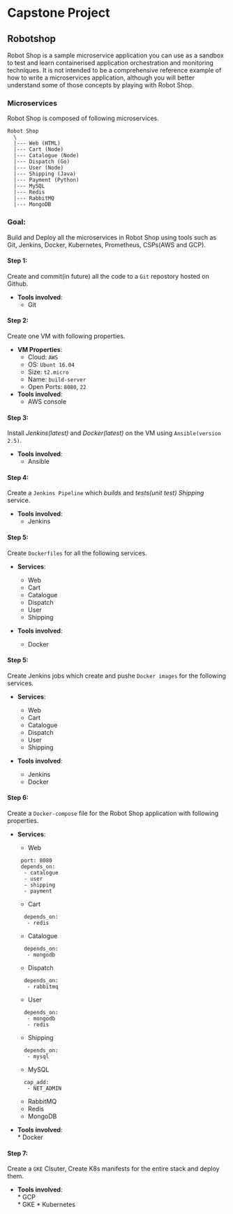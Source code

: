 # Capstone Project
## Robotshop
Robot Shop is a sample microservice application you can use as a sandbox to test and learn containerised application orchestration and monitoring techniques. It is not intended to be a comprehensive reference example of how to write a microservices application, although you will better understand some of those concepts by playing with Robot Shop. 
### Microservices
Robot Shop is composed of following microservices.
```
Robot Shop
  \
  |--- Web (HTML)
  |--- Cart (Node)
  |--- Catalogue (Node)
  |--- Dispatch (Go)
  |--- User (Node)
  |--- Shipping (Java)
  |--- Payment (Python)
  |--- MySQL
  |--- Redis
  |--- RabbitMQ
  |--- MongoDB
```

### Goal:  
  Build and Deploy all the microservices in Robot Shop using tools such as Git, Jenkins, Docker, Kubernetes, Prometheus, CSPs(AWS and GCP).

#### Step 1:  
 Create and commit(in future) all the code to a `Git` repostory hosted on Github.  
   * **Tools involved**:  
      * Git  
      
#### Step 2:  
 Create one VM with following properties.  
  * **VM Properties**:  
       * Cloud: `AWS`  
       * OS: `Ubunt 16.04`  
       * Size: `t2.micro`  
       * Name: `build-server`  
       * Open Ports: `8080`, `22`  
  * **Tools involved**:  
       * AWS console  
       
#### Step 3:  
  Install *Jenkins(latest)* and *Docker(latest)* on the VM using `Ansible(version 2.5)`.  
  *  **Tools involved**:  
        * Ansible  
        
#### Step 4:  
  Create a `Jenkins Pipeline` which *builds* and *tests(unit test)* *Shipping* service.  
  *  **Tools involved**:  
        * Jenkins  
        
#### Step 5:  
  Create `Dockerfiles` for all the following services.  
  * **Services**:
    * Web  
    * Cart  
    * Catalogue  
    * Dispatch  
    * User  
    * Shipping  

    
  *  **Tools involved**:  
        * Docker  
        
#### Step 5:  
  Create Jenkins jobs which create and pushe `Docker images` for the following services.  
  * **Services**:
      * Web  
      * Cart  
      * Catalogue  
      * Dispatch  
      * User  
      * Shipping  
      
      
  * **Tools involved**:  
      * Jenkins  
      * Docker  
      
#### Step 6:  
  Create a `Docker-compose` file for the Robot Shop application with following properties.  
  *  **Services**:
      * Web  
      ```
       port: 8080  
       depends_on:  
        - catalogue  
        - user  
        - shipping  
        - payment 
      ```  
      * Cart  
      ```
        depends_on:  
         - redis 
      ```  
      * Catalogue  
      ```
        depends_on:  
         - mongodb  
      ```  
      * Dispatch  
      ```
        depends_on:  
         - rabbitmq  
      ```  
      * User  
      ```
        depends_on:  
         - mongodb  
         - redis  
      ```  
      * Shipping  
      ```
        depends_on:  
         - mysql  
      ```  
      * MySQL  
      ```
        cap_add:  
         - NET_ADMIN  
      ```  
      * RabbitMQ  
      * Redis  
      * MongoDB  

      
  *  **Tools involved**:  
    * Docker  
        
#### Step 7:  
Create a `GKE` Clsuter, Create K8s manifests for the entire stack and deploy them.
  *  **Tools involved**:  
    * GCP  
    * GKE
    * Kubernetes
  
  
